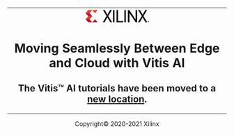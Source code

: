 <table style="width:100%">
  <tr>
    <th width="100%" colspan="6"><img src="https://github.com/Xilinx/Image-Collateral/blob/main/xilinx-logo.png?raw=true" width="30%"/><h1>Moving Seamlessly Between Edge and Cloud with Vitis AI</h1>
    <h2>The Vitis&trade; AI tutorials have been moved to a <a href="https://github.com/Xilinx/Vitis-Tutorials/tree/master/Machine_Learning">new location</a>.</h2>
</th>
  </tr>

</table>
<p align="center">Copyright© 2020-2021 Xilinx</p>

